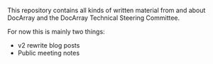 This repository contains all kinds of written material from and about DocArray and the DocArray Technical Steering Committee.

For now this is mainly two things:

- v2 rewrite blog posts
- Public meeting notes
